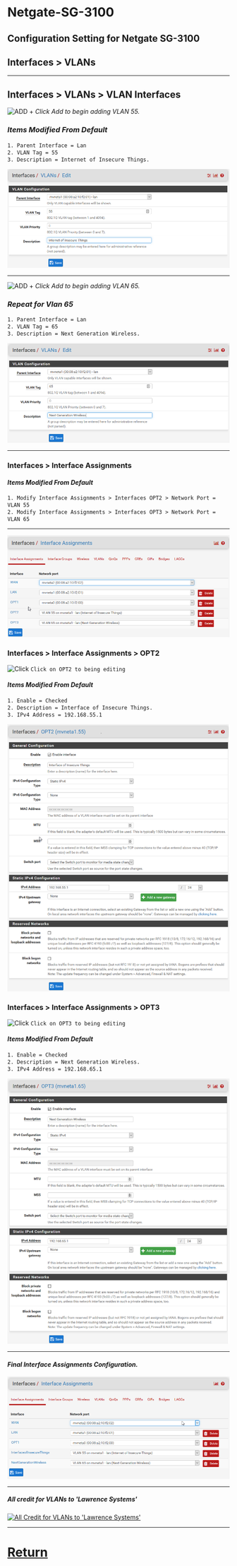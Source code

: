 # Netgate-SG-3100

## Configuration Setting for Netgate SG-3100

## **Interfaces > VLANs**

---

## Interfaces > VLANs > VLAN Interfaces

![ADD +](https://via.placeholder.com/15/43A047/000000?text=+) *Click Add to begin adding VLAN 55.*

### *Items Modified From Default*

    1. Parent Interface = Lan
    2. VLAN Tag = 55
    3. Description = Internet of Insecure Things.

![SG-3100 Interfaces > VLANs > 55](images/Interfaces-Vlan-55.png)


---

![ADD +](https://via.placeholder.com/15/43A047/000000?text=+) *Click Add to begin adding VLAN 65.*

### *Repeat for Vlan 65*

    1. Parent Interface = Lan
    2. VLAN Tag = 65
    3. Description = Next Generation Wireless.

![SG-3100 Interfaces > VLANS 65](images/Interfaces-Vlan-65.png)

---

### **Interfaces > Interface Assignments**

#### *Items Modified From Default*

    1. Modify Interface Assignments > Interfaces OPT2 > Network Port = VLAN 55
    2. Modify Interface Assignments > Interfaces OPT3 > Network Port = VLAN 65

---

![SG-3100 Interfaces > Interface Assignments](images/Interfaces-Interface-Assignments.png)

### **Interfaces > Interface Assignments > OPT2**

![Click](https://via.placeholder.com/15/c5f015/000000?text=+) `Click on OPT2 to being editing`

#### *Items Modified From Default*

    1. Enable = Checked
    2. Description = Interface of Insecure Things.
    3. IPv4 Address = 192.168.55.1

![SG-3100 Interfaces > Interface Assignments > OPT2](images/Interfaces_OPT2_VLAN.55.png)

### **Interfaces > Interface Assignments > OPT3**

![Click](https://via.placeholder.com/15/c5f015/000000?text=+) `Click on OPT3 to being editing`

#### *Items Modified From Default*

    1. Enable = Checked
    2. Description = Next Generation Wireless.
    3. IPv4 Address = 192.168.65.1

![SG-3100 Interfaces > Interface Assignments > OPT3](images/Interfaces_OPT2_VLAN.65.png)

---

#### *Final Interface Assignments Configuration.*

![SG-3100 Interfaces > Interface Assignments](images/Interfaces-Interface-Assignments2.png)

---

##### All credit for VLANs to 'Lawrence Systems'

[![All Credit for VLANs to 'Lawrence Systems'](https://img.youtube.com/vi/b2w1Ywt081o/0.jpg)](https://www.youtube.com/watch?v=b2w1Ywt081o)

---

# [Return](../README.md)